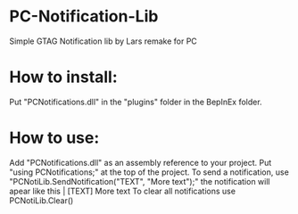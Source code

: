 # PC-Notification-Lib
Simple GTAG Notification lib by Lars remake for PC

# How to install:
Put "PCNotifications.dll" in the "plugins" folder in the BepInEx folder.

# How to use:
Add "PCNotifications.dll" as an assembly reference to your project.
Put "using PCNotifications;" at the top of the project.
To send a notification, use "PCNotiLib.SendNotification("TEXT", "More text");" the notification will apear like this | [TEXT] More text
To clear all notifications use PCNotiLib.Clear()

